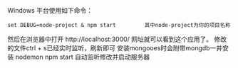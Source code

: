 Windows 平台使用如下命令：
```
set DEBUG=node-project & npm start         其中node-project为你的项目名称
```
然后在浏览器中打开 http://localhost:3000/ 网址就可以看到这个应用了。
修改的文件ctrl + s已经实时监听，刷新即可
安装mongooes时会附带mongdb一并安装
nodemon npm start 自动监听修改并启动服务器